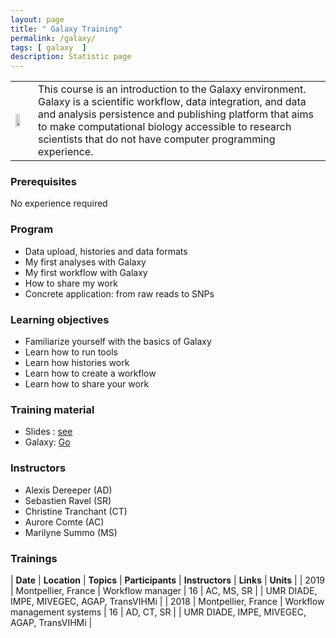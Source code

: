 ```yaml
---
layout: page
title: " Galaxy Training"
permalink: /galaxy/
tags: [ galaxy  ]
description: Statistic page
---
```

<table class="table-contact">
<tr>
<td><img width="60%" src="{{ site.url }}/images/trainings-galaxy.png" alt="" />
</td>
<td>
This course is an introduction to the Galaxy environment. <br/>
Galaxy is a scientific workflow, data integration, and data and analysis persistence and publishing platform that aims to make computational biology accessible to research scientists that do not have computer programming experience. 
</td>
</tr>
</table>

### Prerequisites
No experience required
<div id="colonne1">
<h3>Program</h3>
<ul>
<li> Data upload, histories and data formats</li>
<li> My first analyses with Galaxy</li>
<li> My first workflow with Galaxy</li>
<li> How to share my work</li>
<li> Concrete application: from raw reads to SNPs</li>
</ul>
</div>

<div id="colonne2">
<h3>Learning objectives</h3>
<ul>
<li> Familiarize yourself with the basics of Galaxy </li>
<li> Learn how to run tools </li>
<li> Learn how histories work </li>
<li> Learn how to create a workflow </li>
<li> Learn how to share your work </li>
</ul>
</div>

<div id="colonne3">
<h3>Training material</h3>
<ul>
<li>Slides : <a target="_blank" href="{{ site.url }}/files/Galaxy/2019/Galaxy2019.pdf">see</a></li>
<!--<li>Practice : <a target="_blank" href="{{ site.url }}/linux/galaxyPractice">see</a> </li>-->
<li>Galaxy: <a target="_blank" href="http://bioinfo-inter.ird.fr:8080/">Go</a></li>
</ul>
</div>

<div id="nextInline" class="clearfix">
<h3>Instructors</h3>
<ul>
    <li>Alexis Dereeper (AD)</li>
    <li>Sebastien Ravel (SR)</li>
    <li>Christine Tranchant (CT)</li>
    <li>Aurore Comte (AC)</li>
    <li>Marilyne Summo (MS)</li>
</ul>
</div>

### Trainings

| **Date** | **Location** | **Topics** | **Participants** | **Instructors** | **Links** | **Units** |
| 2019 | Montpellier, France | Workflow manager | 16 | AC, MS, SR | | UMR DIADE, IMPE, MIVEGEC, AGAP, TransVIHMi |
| 2018 | Montpellier, France | Workflow management systems | 16 | AD, CT, SR | | UMR DIADE, IMPE, MIVEGEC, AGAP, TransVIHMi |
